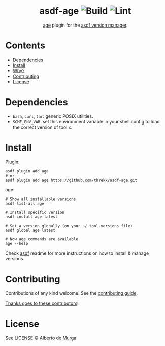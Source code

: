 <div align="center">

# asdf-age ![Build](https://github.com/threkk/asdf-age/workflows/Build/badge.svg) ![Lint](https://github.com/threkk/asdf-age/workflows/Lint/badge.svg)

[age](https://age-encryption.org/) plugin for the [asdf version manager](https://asdf-vm.com).

</div>

# Contents

- [Dependencies](#dependencies)
- [Install](#install)
- [Why?](#why)
- [Contributing](#contributing)
- [License](#license)

# Dependencies

- `bash`, `curl`, `tar`: generic POSIX utilities.
- `SOME_ENV_VAR`: set this environment variable in your shell config to load the correct version of tool x.

# Install

Plugin:

```shell
asdf plugin add age
# or
asdf plugin add age https://github.com/threkk/asdf-age.git
```

age:

```shell
# Show all installable versions
asdf list-all age

# Install specific version
asdf install age latest

# Set a version globally (on your ~/.tool-versions file)
asdf global age latest

# Now age commands are available
age --help
```

Check [asdf](https://github.com/asdf-vm/asdf) readme for more instructions on how to
install & manage versions.

# Contributing

Contributions of any kind welcome! See the [contributing guide](contributing.md).

[Thanks goes to these contributors](https://github.com/threkk/asdf-age/graphs/contributors)!

# License

See [LICENSE](LICENSE) © [Alberto de Murga](https://github.com/threkk/)
